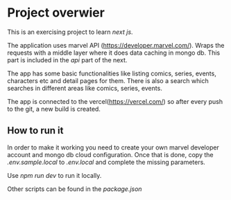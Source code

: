 # Project overwier

This is an exercising project to learn _next js_.

The application uses marvel API (https://developer.marvel.com/).
Wraps the requests with a middle layer where it does data caching in mongo db. This part is included in the _api_ part of the next.

The app has some basic functionalities like listing comics, series, events, characters etc and detail pages 
for them.
There is also a search which searches in different areas like comics, series, events.

The app is connected to the vercel(https://vercel.com/) so after every push to the git, a new build is created. 

## How to run it

In order to make it working you need to create your own marvel developer account and mongo db cloud configuration.
Once that is done, copy the _.env.sample.local_ to _.env.local_ and complete the missing parameters.

Use _npm run dev_ to run it locally.

Other scripts can be found in the _package.json_
